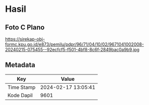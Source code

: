 # Hasil

## Foto C Plano

https://sirekap-obj-formc.kpu.go.id/e873/pemilu/pdpr/96/71/04/10/02/9671041002008-20240215-075455--92ecfcf5-f501-4bf8-8c6f-2849bac0a9b9.jpg


## Metadata

| Key        | Value               |
| ---------- | ------------------- |
| Time Stamp | 2024-02-17 13:05:41 |
| Kode Dapil | 9601                |



